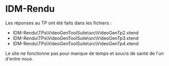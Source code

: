 # IDM-Rendu
Les réponses au TP ont été faits dans les fichiers :
- IDM-Rendu\TPs\VideoGenToolSuite\src\VideoGenTp2.xtend
- IDM-Rendu\TPs\VideoGenToolSuite\src\VideoGenTp3.xtend
- IDM-Rendu\TPs\VideoGenToolSuite\src\VideoGenTp4.xtend

Le site ne fonctionne pas pour manque de temps et soucis de santé de l'un d'entre nous.
